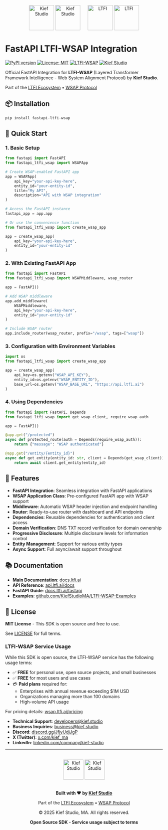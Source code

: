 <div align="center">
  <img src="https://raw.githubusercontent.com/KiefStudioMA/LTFI-WSAP/main/assets/KS-FullLogo-DarkGrey-300dpi.png#gh-light-mode-only" alt="Kief Studio" height="80">
  <img src="https://raw.githubusercontent.com/KiefStudioMA/LTFI-WSAP/main/assets/KS-FullLogo-LightSilver-300dpi.png#gh-dark-mode-only" alt="Kief Studio" height="80">
  &nbsp;&nbsp;&nbsp;&nbsp;
  <img src="https://raw.githubusercontent.com/KiefStudioMA/LTFI-WSAP/main/assets/LTFI-Logo.png#gh-light-mode-only" alt="LTFI" height="80">
  <img src="https://raw.githubusercontent.com/KiefStudioMA/LTFI-WSAP/main/assets/LTFI-Logo-White.png#gh-dark-mode-only" alt="LTFI" height="80">
</div>

# FastAPI LTFI-WSAP Integration

[![PyPI version](https://badge.fury.io/py/fastapi-ltfi-wsap.svg)](https://pypi.org/project/fastapi-ltfi-wsap/)
[![License: MIT](https://img.shields.io/badge/License-MIT-yellow.svg)](https://github.com/KiefStudioMA/ltfi-wsap-fastapi/blob/main/LICENSE)
[![LTFI-WSAP](https://img.shields.io/badge/LTFI--WSAP-v2.0.0-blue.svg)](https://wsap.ltfi.ai)
[![Kief Studio](https://img.shields.io/badge/By-Kief%20Studio-green.svg)](https://kief.studio)

Official FastAPI Integration for **LTFI-WSAP** (Layered Transformer Framework Intelligence - Web System Alignment Protocol) by **Kief Studio**.

Part of the [LTFI Ecosystem](https://ltfi.ai) • [WSAP Protocol](https://wsap.ltfi.ai)

## 📦 Installation

```bash
pip install fastapi-ltfi-wsap
```

## 🚀 Quick Start

### 1. Basic Setup

```python
from fastapi import FastAPI
from fastapi_ltfi_wsap import WSAPApp

# Create WSAP-enabled FastAPI app
app = WSAPApp(
    api_key="your-api-key-here",
    entity_id="your-entity-id",
    title="My API",
    description="API with WSAP integration"
)

# Access the FastAPI instance
fastapi_app = app.app

# Or use the convenience function
from fastapi_ltfi_wsap import create_wsap_app

app = create_wsap_app(
    api_key="your-api-key-here",
    entity_id="your-entity-id"
)
```

### 2. With Existing FastAPI App

```python
from fastapi import FastAPI
from fastapi_ltfi_wsap import WSAPMiddleware, wsap_router

app = FastAPI()

# Add WSAP middleware
app.add_middleware(
    WSAPMiddleware,
    api_key="your-api-key-here",
    entity_id="your-entity-id"
)

# Include WSAP router
app.include_router(wsap_router, prefix="/wsap", tags=["wsap"])
```

### 3. Configuration with Environment Variables

```python
import os
from fastapi_ltfi_wsap import create_wsap_app

app = create_wsap_app(
    api_key=os.getenv("WSAP_API_KEY"),
    entity_id=os.getenv("WSAP_ENTITY_ID"),
    base_url=os.getenv("WSAP_BASE_URL", "https://api.ltfi.ai")
)
```

### 4. Using Dependencies

```python
from fastapi import FastAPI, Depends
from fastapi_ltfi_wsap import get_wsap_client, require_wsap_auth

app = FastAPI()

@app.get("/protected")
async def protected_route(auth = Depends(require_wsap_auth)):
    return {"message": "WSAP authenticated"}

@app.get("/entity/{entity_id}")
async def get_entity(entity_id: str, client = Depends(get_wsap_client)):
    return await client.get_entity(entity_id)
```

## 🎯 Features

- **FastAPI Integration**: Seamless integration with FastAPI applications
- **WSAP Application Class**: Pre-configured FastAPI app with WSAP support
- **Middleware**: Automatic WSAP header injection and endpoint handling
- **Router**: Ready-to-use router with dashboard and API endpoints
- **Dependencies**: Reusable dependencies for authentication and client access
- **Domain Verification**: DNS TXT record verification for domain ownership
- **Progressive Disclosure**: Multiple disclosure levels for information control
- **Entity Management**: Support for various entity types
- **Async Support**: Full async/await support throughout

## 📚 Documentation

- **Main Documentation**: [docs.ltfi.ai](https://docs.ltfi.ai)
- **API Reference**: [api.ltfi.ai/docs](https://api.ltfi.ai/docs)
- **FastAPI Guide**: [docs.ltfi.ai/fastapi](https://docs.ltfi.ai/fastapi)
- **Examples**: [github.com/KiefStudioMA/LTFI-WSAP-Examples](https://github.com/KiefStudioMA/LTFI-WSAP-Examples)

## 📄 License

**MIT License** - This SDK is open source and free to use.

See [LICENSE](LICENSE) for full terms.

### LTFI-WSAP Service Usage

While this SDK is open source, the LTFI-WSAP service has the following usage terms:

- ✅ **FREE** for personal use, open source projects, and small businesses
- ✅ **FREE** for most users and use cases
- 💳 **Paid plans** required for:
  - Enterprises with annual revenue exceeding $1M USD
  - Organizations managing more than 100 domains
  - High-volume API usage

For pricing details: [wsap.ltfi.ai/pricing](https://wsap.ltfi.ai/pricing)

- **Technical Support**: developers@kief.studio
- **Business Inquiries**: business@kief.studio
- **Discord**: [discord.gg/JfjyUdjJgP](https://discord.gg/JfjyUdjJgP)
- **X (Twitter)**: [x.com/kief_ma](https://x.com/kief_ma)
- **LinkedIn**: [linkedin.com/company/kief-studio](https://www.linkedin.com/company/kief-studio/)

---

<div align="center">
  <br>
  <img src="https://raw.githubusercontent.com/KiefStudioMA/LTFI-WSAP/main/assets/KS-icon-black-1024.png#gh-light-mode-only" alt="Kief Studio" width="64">
  <img src="https://raw.githubusercontent.com/KiefStudioMA/LTFI-WSAP/main/assets/KS-icon-white-1024.png#gh-dark-mode-only" alt="Kief Studio" width="64">
  <br><br>
  
  **Built with ❤️ by [Kief Studio](https://kief.studio)**
  
  Part of the [LTFI Ecosystem](https://ltfi.ai) • [WSAP Protocol](https://wsap.ltfi.ai)
  
  © 2025 Kief Studio, MA. All rights reserved.
  
  **Open Source SDK - Service usage subject to terms**
</div>
